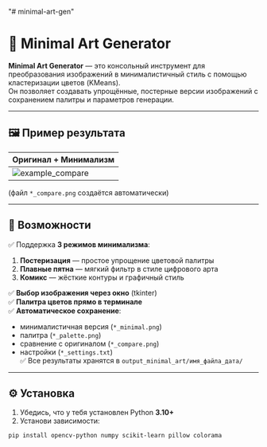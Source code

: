 "# minimal-art-gen" 
# 🎨 Minimal Art Generator

**Minimal Art Generator** — это консольный инструмент для преобразования изображений в минималистичный стиль с помощью кластеризации цветов (KMeans).  
Он позволяет создавать упрощённые, постерные версии изображений с сохранением палитры и параметров генерации.

---

## 🖼️ Пример результата

| Оригинал + Минимализм |
|------------------------|
| ![example_compare](docs/example_compare.png) |

(файл `*_compare.png` создаётся автоматически)

---

## 🚀 Возможности

✅ Поддержка **3 режимов минимализма**:
1. **Постеризация** — простое упрощение цветовой палитры  
2. **Плавные пятна** — мягкий фильтр в стиле цифрового арта  
3. **Комикс** — жёсткие контуры и графичный стиль  

✅ **Выбор изображения через окно** (tkinter)  
✅ **Палитра цветов прямо в терминале**  
✅ **Автоматическое сохранение**:
- минималистичная версия (`*_minimal.png`)
- палитра (`*_palette.png`)
- сравнение с оригиналом (`*_compare.png`)
- настройки (`*_settings.txt`)  
✅ Все результаты хранятся в `output_minimal_art/имя_файла_дата/`

---

## ⚙️ Установка

1. Убедись, что у тебя установлен Python **3.10+**
2. Установи зависимости:

```bash
pip install opencv-python numpy scikit-learn pillow colorama
